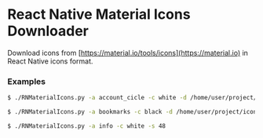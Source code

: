# React Native Material Icons Downloader

Download icons from [https://material.io/tools/icons](https://material.io) in React Native icons format.

### Examples

```sh
$ ./RNMaterialIcons.py -a account_cicle -c white -d /home/user/project/icon
```
```sh
$ ./RNMaterialIcons.py -a bookmarks -c black -d /home/user/project/icon -t baseline -n bookmark
```
```sh
$ ./RNMaterialIcons.py -a info -c white -s 48
```
